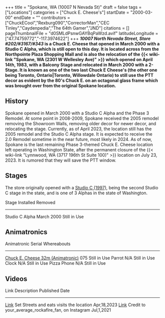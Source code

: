 +++
title = "Spokane, WA (10007 N Nevada St)"
draft = false
tags = ["Locations"]
categories = ["Chuck E. Cheese's"]
startDate = "2000-03-00"
endDate = ""
contributors = ["ChuckECool","Rexburg090","CorrectorMan","CEC Tinley","Caydenpedia","The 64th Gamer","JND"]
citations = []
pageThumbnailFile = "d0SMLdPsnwGAYBqPaWzd.avif"
latitudeLongitude = ["47.74759772","-117.3974622"]
+++
***10007 North Nevada Street, Store #202/#3167/#343* is a Chuck E. Cheese that opened in March 2000 with a Studio C Alpha, which is still open to this day.
It is located across from the Northpointe Plaza Shopping Mall and is also the relocation of the {{< wiki-link "Spokane, WA (2301 W Wellesley Ave)" >}} which opened on April 14th, 1983, with a Balcony Stage and relocated in March 2000 with a 2-Stage.
It is known as one of the two last Chuck E Cheese's (the other one being Toronto, Ontario|Toronto, Willowdale Ontario) to still use the PTT decor as evident by the 80's Chuck E. on an octagonal glass frame which was brought over from the original Spokane location.**

## History

Spokane opened in March 2000 with a Studio C Alpha and the Phase 3 Remodel. At some point in 2008-2009, Spokane received the 2005 remodel removing the Showroom Walls, removing older decor for newer decor, and relocating the stage. Currently, as of April 2023, the location still has the 2005 remodel and the Studio C Alpha stage. It is expected to receive the 2.0 Remodel sometime in the near future, most likely in 2024. As of now, Spokane is the last remaining Phase 3-themed Chuck E. Cheese location left operating in Washington State, after the permanent closure of the {{< wiki-link "Lynnwood, WA (3717 196th St Suite 100)" >}} location on July 23, 2023. It is rumored that they will save the PTT window.

## Stages

The store originally opened with a [Studio C (1997)](https://cheeseepedia.org/wiki/Studio_C_(1997)), being the second Studio C stage in the state, and is one of 3 Alphas in the state of Washington.

  Stage            Installed    Removed
  ---------------- ------------ --------------
  Studio C Alpha   March 2000   Still in Use

## Animatronics

  Animatronic                                                                                            Serial   Whereabouts
  ------------------------------------------------------------------------------------------------------ -------- --------------
  [Chuck E. Cheese 32m (Animatronic)](https://cheeseepedia.org/wiki/Chuck_E._Cheese_32m_(Animatronic))   075      Still in Use
  Parrot                                                                                                 N/A      Still in Use
  Clock                                                                                                  N/A      Still in Use
  Pizza Phone                                                                                            N/A      Still in Use

## Videos

  Link                                                  Description                                          Published Date
  ----------------------------------------------------- ---------------------------------------------------- ----------------
  [Link](https://www.youtube.com/watch?v=tzEYgn7WxN0)   Set Streets and eats visits the location             Apr,18,2023
  [Link](https://www.youtube.com/watch?v=lHq8F9OjHC4)   Credit to your_average_rockafire_fan, on Instagram   Jul,1,2021
